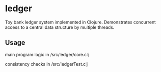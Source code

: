 # ledger

Toy bank ledger system implemented in Clojure. Demonstrates concurrent access to a central data structure by multiple threads.

## Usage
main program logic in 
/src/ledger/core.clj

consistency checks in 
/src/ledgerTest.clj
